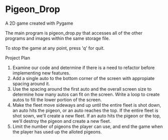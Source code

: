 # Pigeon_Drop
A 2D game created with Pygame

The main program is pigeon_drop.py that accesses all of the other programs and images within the same storage file.

To stop the game at any point, press 'q' for quit.

Project Plan
1. Examine our code and determine if there is a need to refactor before implementing new features.
2. Add a single auto to the bottom corner of the screen with appropiate spacing around it.
3. Use the spacing around the first auto and the overall screen size to determine how many autos can fit on the screen. Write a loop to create autos to fill the lower portion of the screen.
4. Make the fleet move sideways and up until the entire fleet is shot down, an auto hits the pigeon, or an auto reaches the top. If the entire fleet is shot sown, we'll create a new fleet. If an auto hits the pigeon or the top, we'll destroy the pigeon and create a new fleet.
5. Limit the number of pigeons the player can use, and end the game when the player has used up the alloted pigeons.
